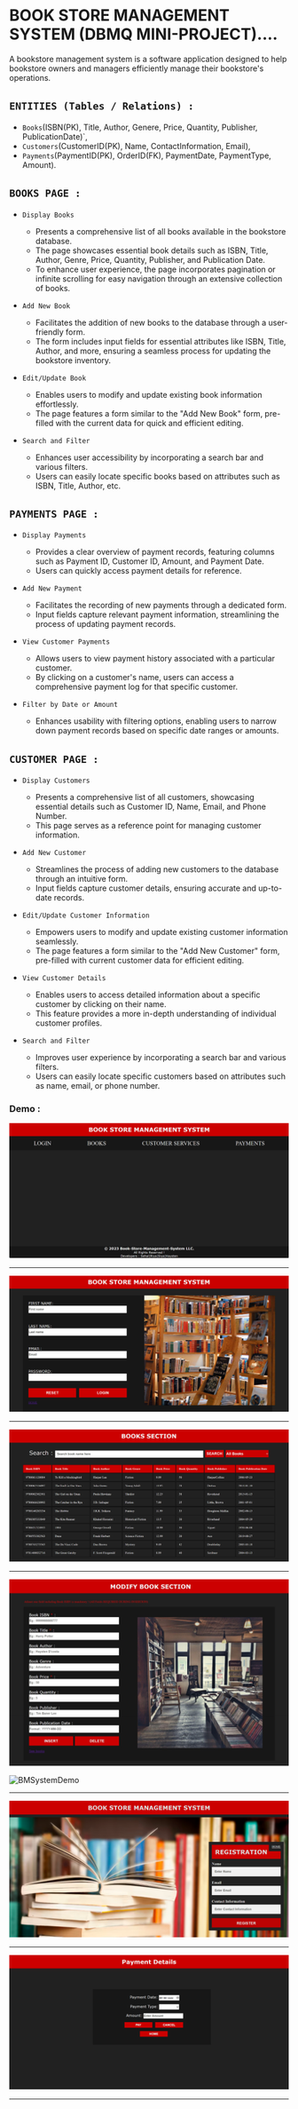 # BOOK STORE MANAGEMENT SYSTEM (DBMQ MINI-PROJECT)....

<p>
    A bookstore management system is a software application designed to help bookstore owners and managers efficiently manage their bookstore's operations. 
</p>

## `ENTITIES (Tables / Relations) : `
- `Books`(ISBN(PK), Title, Author, Genere, Price, Quantity, Publisher, PublicationDate)`,
- `Customers`(CustomerID(PK), Name, ContactInformation, Email),
- `Payments`(PaymentID(PK), OrderID(FK), PaymentDate, PaymentType, Amount).

## `BOOKS PAGE : `

- `Display Books ` 
    - Presents a comprehensive list of all books available in the bookstore database. 
    - The page showcases essential book details such as ISBN, Title, Author, Genre, Price, Quantity, Publisher, and Publication Date. 
    - To enhance user experience, the page incorporates pagination or infinite scrolling for easy navigation through an extensive collection of books.

- `Add New Book`
    - Facilitates the addition of new books to the database through a user-friendly form. 
    - The form includes input fields for essential attributes like ISBN, Title, Author, and more, ensuring a seamless process for updating the bookstore inventory.

- `Edit/Update Book `
    - Enables users to modify and update existing book information effortlessly. 
    - The page features a form similar to the "Add New Book" form, pre-filled with the current data for quick and efficient editing.

- `Search and Filter `
    - Enhances user accessibility by incorporating a search bar and various filters. 
    - Users can easily locate specific books based on attributes such as ISBN, Title, Author, etc.

## `PAYMENTS PAGE : `

- `Display Payments`
    - Provides a clear overview of payment records, featuring columns such as Payment ID, Customer ID, Amount, and Payment Date. 
    - Users can quickly access payment details for reference.

- `Add New Payment`
    - Facilitates the recording of new payments through a dedicated form. 
    - Input fields capture relevant payment information, streamlining the process of updating payment records.

- `View Customer Payments`
    - Allows users to view payment history associated with a particular customer. 
    - By clicking on a customer's name, users can access a comprehensive payment log for that specific customer.

- `Filter by Date or Amount`
    - Enhances usability with filtering options, enabling users to narrow down payment records based on specific date ranges or amounts.

## `CUSTOMER PAGE : `

- `Display Customers`
    - Presents a comprehensive list of all customers, showcasing essential details such as Customer ID, Name, Email, and Phone Number. 
    - This page serves as a reference point for managing customer information.

- `Add New Customer`
    - Streamlines the process of adding new customers to the database through an intuitive form. 
    - Input fields capture customer details, ensuring accurate and up-to-date records.

- `Edit/Update Customer Information`
    - Empowers users to modify and update existing customer information seamlessly.
    - The page features a form similar to the "Add New Customer" form, pre-filled with current customer data for efficient editing.

- `View Customer Details`
    - Enables users to access detailed information about a specific customer by clicking on their name. 
    - This feature provides a more in-depth understanding of individual customer profiles.

- `Search and Filter`
    - Improves user experience by incorporating a search bar and various filters. 
    - Users can easily locate specific customers based on attributes such as name, email, or phone number.

### Demo : 

![BMSystemDemo](/images/Pages/HomePage.png)
<hr>

![BMSystemDemo](/images/Pages/LoginPage.png)
<hr>

![BMSystemDemo](/images/Pages/BooksPage.png)
<hr>

![BMSystemDemo](/images/Pages/Modify.jpeg)
<br>

![BMSystemDemo](/images/Pages/Books2.jpeg)
<hr>

![BMSystemDemo](/images/Pages/CustomerPage.png)
<hr>

![BMSystemDemo](/images/Pages/PaymentsPage.png)
<hr>

